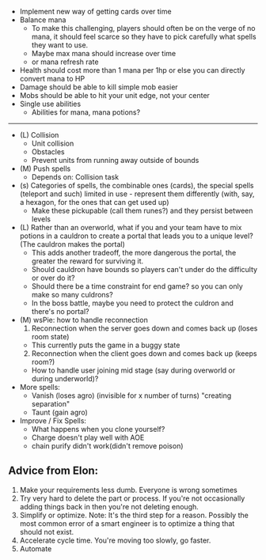 - Implement new way of getting cards over time
- Balance mana
  - To make this challenging, players should often be on the verge of no mana, it should feel scarce so they have to pick carefully what spells they want to use.
  - Maybe max mana should increase over time
  - or mana refresh rate
- Health should cost more than 1 mana per 1hp or else you can directly convert mana to HP
- Damage should be able to kill simple mob easier
- Mobs should be able to hit your unit edge, not your center
- Single use abilities
  - Abilities for mana, mana potions?
---
- (L) Collision
  - Unit collision
  - Obstacles
  - Prevent units from running away outside of bounds
- (M) Push spells
  - Depends on: Collision task
- (s) Categories of spells, the combinable ones (cards), the special spells (teleport and such) limited in use - represent them differently (with, say, a hexagon, for the ones that can get used up)
  - Make these pickupable (call them runes?) and they persist between levels
- (L) Rather than an overworld, what if you and your team have to mix potions in a cauldron to create a portal that leads you to a unique level? (The cauldron makes the portal)
  - This adds another tradeoff, the more dangerous the portal, the greater the reward for surviving it.
  - Should cauldron have bounds so players can't under do the difficulty or over do it?
  - Should there be a time constraint for end game? so you can only make so many culdrons?
  - In the boss battle, maybe you need to protect the culdron and there's no portal?
- (M) wsPie: how to handle reconnection
  1. Reconnection when the server goes down and comes back up (loses room state)
    - This currently puts the game in a buggy state
  2. Reconnection when the client goes down and comes back up (keeps room?)
  - How to handle user joining mid stage (say during overworld or during underworld)?
- More spells:
  - Vanish (loses agro) (invisible for x number of turns) "creating separation"
  - Taunt (gain agro)
- Improve / Fix Spells:
  - What happens when you clone yourself?
  - Charge doesn't play well with AOE
  - chain purify didn't work(didn't remove poison)

## Advice from Elon:
1. Make your requirements less dumb.  Everyone is wrong sometimes
2. Try very hard to delete the part or process.  If you're not occasionally adding things back in then you're not deleting enough.
3. Simplify or optimize.  Note: It's the third step for a reason. Possibly the most common error of a smart engineer is to optimize a thing that should not exist.
4. Accelerate cycle time.  You're moving too slowly, go faster.
5. Automate